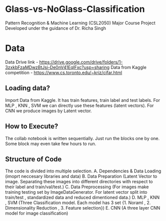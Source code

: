 # Glass-vs-NoGlass-Classification
Pattern Recognition &amp; Machine Learning (CSL2050) Major Course Project Developed under the guidance of Dr. Richa Singh

# Data
Data Drive link - https://drive.google.com/drive/folders/1-3zxkbFzaMDwzBtJsi-De0nV41EqlFxc?usp=sharing
Data from Kaggle competition - https://www.cs.toronto.edu/~kriz/cifar.html

## Loading data?
Import Data from Kaggle. It has train features, train label and test labels. For MLP , KNN , SVM we can directly use these features (latent vectors). For CNN we produce images by Latent vector.

## How to Execute?
The collab notebook is written sequentially. Just run the blocks one by one. Some block may even take few hours to run.

## Structure of Code
The code is divided into multiple selection. 
A. Dependencies & Data Loading (imoprt neccesary libraries and data)
B. Data Preparation (Latent Vector to image. Separating these images into different directories with respect to their label and train/val/test.)
C. Data Preprocessing (For images make training testing set by ImageDataGenerator. For latent vector split into train/test , standardized data and reduced dimentioned data.)
D. MLP , KNN , SVM (Three Classification model. Each model has 3 set {1. Noraml , 2. Dimensionality Reduction , 3. Feature selection})
E. CNN (A three layer CNN model for image classification)

